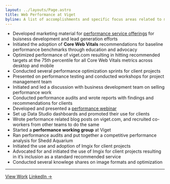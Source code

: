 ```yaml
---
layout: ../layouts/Page.astro
title: Web Performance at Viget
byline: A list of accomplishments and specific focus areas related to my efforts in championing web performance at Viget.
---
```


* Developed marketing material for [performance service offerings](https://www.viget.com/services/performance/) for buisness development and lead generation efforts
* Initiated the adoption of **Core Web Vitals** recommendations for baseline performance benchmarks through education and advocacy
* Optimized performance of viget.com resulting in hitting recommended targets at the 75th percentile for all Core Web Vitals metrics across desktop and mobile
* Conducted several performance optimization sprints for client projects
* Presented on performance testing and conducted workshops for project management team
* Initiated and led a discussion with business development team on selling performance work
* Conducted performance audits and wrote reports with findings and recommendations for clients
* Developed and presented a [performance webinar](https://www.viget.com/improving-site-performance/)
* Set up Data Studio dashboards and promoted their use for clients
* Wrote performance related blog posts on viget.com, and recruited co-workers from other teams to do the same
* Started a **performance working group** at Viget
* Ran performance audits and put together a competitive performance analysis for Shedd Aquarium
* Initiated the use and adoption of Imgix for client projects
* Advocated for and initiated the use of Imgix for client projects resulting in it’s inclusion as a standard recommended service
* Conducted several knowlege shares on image formats and optimization

---

<p class="flex gap-16 justify-center">
  <a href="/" class="text-center">View Work</a>
  <a href="https://www.linkedin.com/in/jerfrank/" class="text-center">LinkedIn →</a>
</p>
